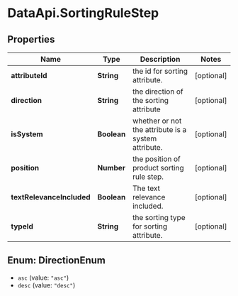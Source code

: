 # DataApi.SortingRuleStep

## Properties
Name | Type | Description | Notes
------------ | ------------- | ------------- | -------------
**attributeId** | **String** | the id for sorting attribute. | [optional] 
**direction** | **String** | the direction of the sorting attribute | [optional] 
**isSystem** | **Boolean** | whether or not the attribute is a system attribute. | [optional] 
**position** | **Number** | the position of product sorting rule step. | [optional] 
**textRelevanceIncluded** | **Boolean** | The text relevance included. | [optional] 
**typeId** | **String** | the sorting type for sorting attribute. | [optional] 

<a name="DirectionEnum"></a>
## Enum: DirectionEnum

* `asc` (value: `"asc"`)
* `desc` (value: `"desc"`)

